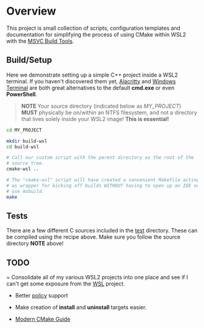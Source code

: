 # Overview

This project is small collection of scripts, configuration templates and
documentation for simplifying the process of using CMake within WSL2 with the
[MSVC Build Tools](https://visualstudio.microsoft.com/downloads/#build-tools-for-visual-studio-2019).

## Build/Setup

Here we demonstrate setting up a simple C++ project inside a WSL2 terminal. If
you haven't discovered them yet, [Alacritty](https://github.com/alacritty/alacritty)
and [Windows Terminal](https://docs.microsoft.com/en-us/windows/terminal/) are
both great alternatives to the default **cmd.exe** or even **PowerShell**.

> **NOTE** Your source directory (indicated below as *MY_PROJECT*) **MUST**
> physically be on/within an NTFS filesystem, and not a directory that lives
> solely inside your WSL2 image! **This is essential!**

```sh
cd MY_PROJECT

mkdir build-wsl
cd build-wsl

# Call our custom script with the parent directory as the root of the
# source tree.
cmake-wsl ..

# The "cmake-wsl" script will have created a convenient Makefile acting
# as wrapper for kicking off builds WITHOUT having to open up an IDE or
# use msbuild.
make
```

## Tests

There are a few different C sources included in the
[test](https://github.com/cubicool/wsl2-cmake-msvc/tree/main/test) directory.
These can be compiled using the recipe above. Make sure you follow the source
directory **NOTE** above!

## TODO

= Consolidate all of my various WSL2 projects into one place and see if I can't
  get some exposure from the [WSL](https://github.com/microsoft/WSL) project.

- Better [policy](https://cmake.org/cmake/help/latest/manual/cmake-policies.7.html) support

- Make creation of **install** and **uninstall** targets easier.

- [Modern CMake Guide](https://gist.github.com/mbinna/c61dbb39bca0e4fb7d1f73b0d66a4fd1)
